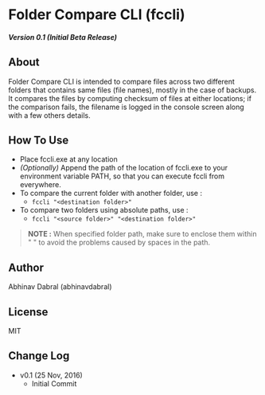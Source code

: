 # Folder Compare CLI (fccli)

##### Version 0.1 (Initial Beta Release)

## About

Folder Compare CLI is intended to compare files across two different folders that contains same files (file names), mostly in the case of backups. It compares the files by computing checksum of files at either locations; if the comparison fails, the filename is logged in the console screen along with a few others details.

## How To Use

- Place fccli.exe at any location
- *(Optionally)* Append the path of the location of fccli.exe to your environment variable PATH, so that you can execute fccli from everywhere.
- To compare the current folder with another folder, use :
  - `fccli "<destination folder>"`
- To compare two folders using absolute paths, use :
  - `fccli "<source folder>" "<destination folder>"`

> **NOTE :** When specified folder path, make sure to enclose them within " " to avoid the problems caused by spaces in the path.

## Author

Abhinav Dabral (abhinavdabral)

## License

MIT

## Change Log

- v0.1 (25 Nov, 2016)
  - Initial Commit



